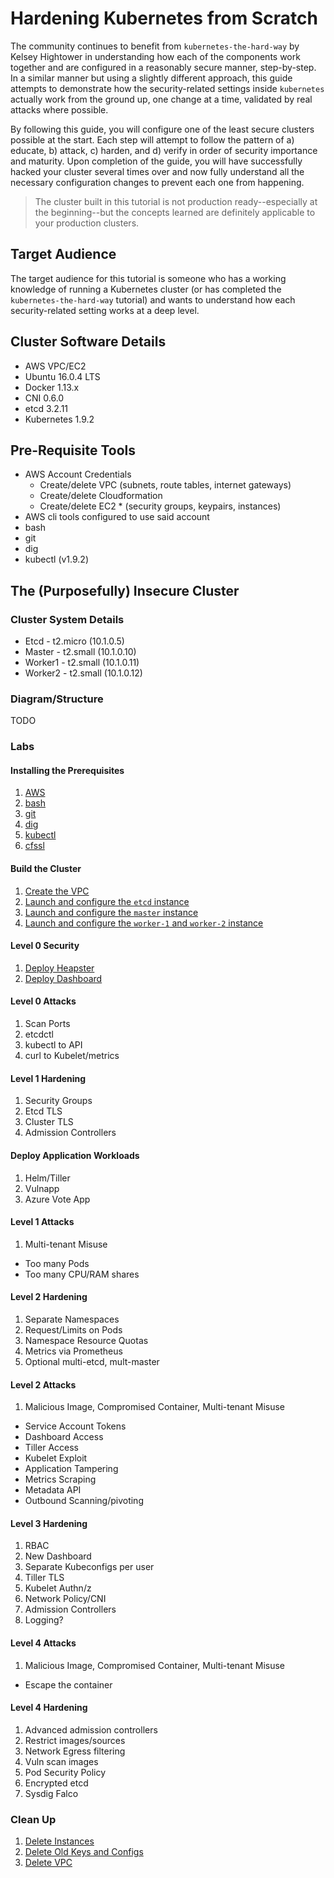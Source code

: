 # Hardening Kubernetes from Scratch

The community continues to benefit from  ```kubernetes-the-hard-way``` by Kelsey Hightower in understanding how each of the components work together and are configured in a reasonably secure manner, step-by-step.  In a similar manner but using a slightly different approach, this guide attempts to demonstrate how the security-related settings inside ```kubernetes``` actually work from the ground up, one change at a time, validated by real attacks where possible.

By following this guide, you will configure one of the least secure clusters possible at the start. Each step will attempt to follow the pattern of a) educate, b) attack, c) harden, and d) verify in order of security importance and maturity.  Upon completion of the guide, you will have successfully hacked your cluster several times over and now fully understand all the necessary configuration changes to prevent each one from happening.

> The cluster built in this tutorial is not production ready--especially at the beginning--but the concepts learned are definitely applicable to your production clusters.

## Target Audience

The target audience for this tutorial is someone who has a working knowledge of running a Kubernetes cluster (or has completed the ```kubernetes-the-hard-way``` tutorial) and wants to understand how each security-related setting works at a deep level.

## Cluster Software Details

- AWS VPC/EC2
- Ubuntu 16.0.4 LTS
- Docker 1.13.x
- CNI 0.6.0
- etcd 3.2.11
- Kubernetes 1.9.2

## Pre-Requisite Tools

- AWS Account Credentials
  - Create/delete VPC (subnets, route tables, internet gateways)
  - Create/delete Cloudformation
  - Create/delete EC2 * (security groups, keypairs, instances)
- AWS cli tools configured to use said account
- bash
- git
- dig
- kubectl (v1.9.2)

## The (Purposefully) Insecure Cluster

### Cluster System Details

- Etcd - t2.micro (10.1.0.5)
- Master - t2.small (10.1.0.10)
- Worker1 - t2.small (10.1.0.11)
- Worker2 - t2.small (10.1.0.12)

### Diagram/Structure

TODO

### Labs

#### Installing the Prerequisites
1. [AWS](docs/install-aws.md)
2. [bash](docs/install-bash.md)
3. [git](docs/install-git.md)
4. [dig](docs/install-dig.md)
5. [kubectl](docs/install-kubectl.md)
6. [cfssl](docs/install-cfssl.md)

#### Build the Cluster
1. [Create the VPC](docs/launch-configure-vpc.md)
2. [Launch and configure the ```etcd``` instance](docs/launch-configure-etcd.md)
3. [Launch and configure the ```master``` instance](docs/launch-configure-master.md)
4. [Launch and configure the ```worker-1``` and ```worker-2``` instance](docs/launch-configure-workers.md)

#### Level 0 Security
1. [Deploy Heapster](docs/deploy-heapster.md)
2. [Deploy Dashboard](docs/deploy-basic-dashboard.md)

#### Level 0 Attacks
1. Scan Ports
2. etcdctl
3. kubectl to API
4. curl to Kubelet/metrics

#### Level 1 Hardening
1. Security Groups
2. Etcd TLS
3. Cluster TLS
4. Admission Controllers

#### Deploy Application Workloads
1. Helm/Tiller
2. Vulnapp
3. Azure Vote App

#### Level 1 Attacks
1. Multi-tenant Misuse
 - Too many Pods
 - Too many CPU/RAM shares

#### Level 2 Hardening
1. Separate Namespaces
2. Request/Limits on Pods
3. Namespace Resource Quotas
4. Metrics via Prometheus
5. Optional multi-etcd, mult-master

#### Level 2 Attacks
1. Malicious Image, Compromised Container, Multi-tenant Misuse
  - Service Account Tokens
  - Dashboard Access
  - Tiller Access
  - Kubelet Exploit
  - Application Tampering
  - Metrics Scraping
  - Metadata API
  - Outbound Scanning/pivoting 

#### Level 3 Hardening
1. RBAC
2. New Dashboard
3. Separate Kubeconfigs per user
4. Tiller TLS
5. Kubelet Authn/z
6. Network Policy/CNI
7. Admission Controllers
8. Logging?

#### Level 4 Attacks
1. Malicious Image, Compromised Container, Multi-tenant Misuse
  - Escape the container

#### Level 4 Hardening
1. Advanced admission controllers
2. Restrict images/sources
3. Network Egress filtering
4. Vuln scan images
5. Pod Security Policy
6. Encrypted etcd
7. Sysdig Falco

### Clean Up
1. [Delete Instances](docs/delete-instances.md)
2. [Delete Old Keys and Configs](docs/delete-keys-configs.md)
3. [Delete VPC](docs/delete-vpc.md)

